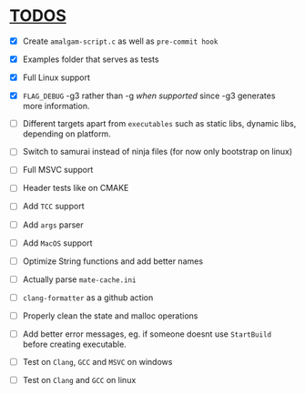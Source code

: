 # [TODOS](https://github.com/TomasBorquez/mate.h/issues/9)
- [x] Create `amalgam-script.c` as well as `pre-commit hook`
- [x] Examples folder that serves as tests
- [x] Full Linux support
- [x] `FLAG_DEBUG` -g3 rather than -g *when supported* since -g3 generates more information.
- [ ] Different targets apart from `executables` such as static libs, dynamic libs, depending on platform.
- [ ] Switch to samurai instead of ninja files (for now only bootstrap on linux)
- [ ] Full MSVC support
- [ ] Header tests like on CMAKE 
- [ ] Add `TCC` support
- [ ] Add `args` parser
- [ ] Add `MacOS` support 
- [ ] Optimize String functions and add better names
- [ ] Actually parse `mate-cache.ini`
- [ ] `clang-formatter` as a github action
- [ ] Properly clean the state and malloc operations
- [ ] Add better error messages, eg. if someone doesnt use `StartBuild` before creating executable.

- [ ] Test on `Clang`, `GCC` and `MSVC` on windows
- [ ] Test on `Clang` and `GCC` on linux
